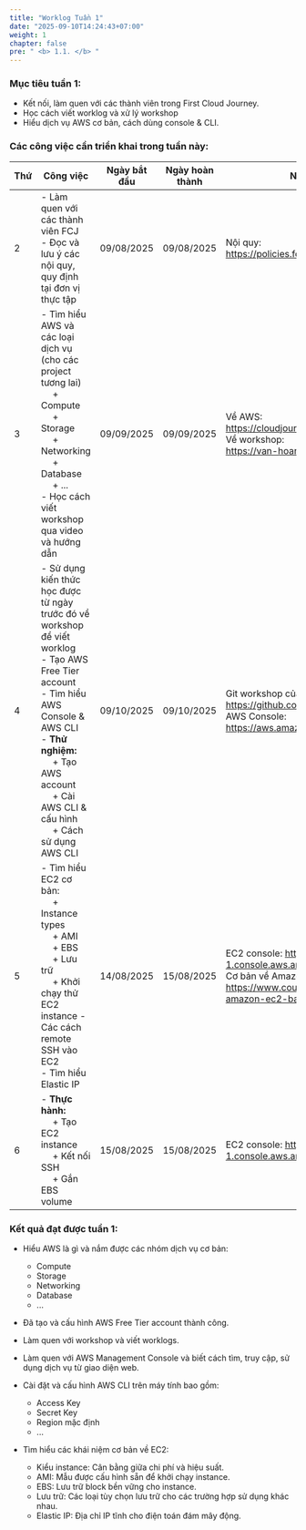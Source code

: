 ```yaml
---
title: "Worklog Tuần 1"
date: "2025-09-10T14:24:43+07:00"
weight: 1
chapter: false
pre: " <b> 1.1. </b> "
---
```




### Mục tiêu tuần 1:

* Kết nối, làm quen với các thành viên trong First Cloud Journey.
* Học cách viết worklog và xử lý workshop
* Hiểu dịch vụ AWS cơ bản, cách dùng console & CLI.

### Các công việc cần triển khai trong tuần này:
| Thứ | Công việc                                                                                                                                                                                                                                                                   | Ngày bắt đầu | Ngày hoàn thành | Nguồn tài liệu                                                                                                                                            |
| --- |-----------------------------------------------------------------------------------------------------------------------------------------------------------------------------------------------------------------------------------------------------------------------------| ------------ | --------------- |-----------------------------------------------------------------------------------------------------------------------------------------------------------|
| 2   | - Làm quen với các thành viên FCJ <br> - Đọc và lưu ý các nội quy, quy định tại đơn vị thực tập                                                                                                                                                                             | 09/08/2025   | 09/08/2025      | Nội quy: <br> <https://policies.fcjuni.com/>                                                                                                              |
| 3   | - Tìm hiểu AWS và các loại dịch vụ (cho các project tương lai) <br>&emsp; + Compute <br>&emsp; + Storage <br>&emsp; + Networking <br>&emsp; + Database <br>&emsp; + ... <br> - Học cách viết workshop qua video và hướng dẫn <br>                                           | 09/09/2025   | 09/09/2025      | Về AWS: <br> <https://cloudjourney.awsstudygroup.com/> <br> Về workshop: <br> <https://van-hoang-kha.github.io/vi/>                                       |
| 4   | - Sử dụng kiến thức học được từ ngày trước đó về workshop để viết worklog <br> - Tạo AWS Free Tier account <br> - Tìm hiểu AWS Console & AWS CLI <br> - **Thử nghiệm:** <br>&emsp; + Tạo AWS account <br>&emsp; + Cài AWS CLI & cấu hình <br> &emsp; + Cách sử dụng AWS CLI | 09/10/2025   | 09/10/2025      | Git workshop của tôi: <br> <https://github.com/isntbim/internship_report> <br> AWS Console: <br> <https://aws.amazon.com/>                                |
| 5   | - Tìm hiểu EC2 cơ bản: <br>&emsp; + Instance types <br>&emsp; + AMI <br>&emsp; + EBS <br>&emsp; + Lưu trữ <br>&emsp; + Khởi chạy thử EC2 instance - Các cách remote SSH vào EC2 <br> - Tìm hiểu Elastic IP   <br>                                                           | 14/08/2025   | 15/08/2025      | EC2 console: <https://ap-southeast-1.console.aws.amazon.com/ec2/> <br> Cơ bản về Amazon EC2: <br> <https://www.coursera.org/learn/aws-amazon-ec2-basics/> |
| 6   | - **Thực hành:** <br>&emsp; + Tạo EC2 instance <br>&emsp; + Kết nối SSH <br>&emsp; + Gắn EBS volume                                                                                                                                                                         | 15/08/2025   | 15/08/2025      | EC2 console: <https://ap-southeast-1.console.aws.amazon.com/ec2/>                                                                                                                |

### Kết quả đạt được tuần 1:

* Hiểu AWS là gì và nắm được các nhóm dịch vụ cơ bản: 
  * Compute
  * Storage
  * Networking 
  * Database
  * ...

* Đã tạo và cấu hình AWS Free Tier account thành công.

* Làm quen với workshop và viết worklogs.

* Làm quen với AWS Management Console và biết cách tìm, truy cập, sử dụng dịch vụ từ giao diện web.

* Cài đặt và cấu hình AWS CLI trên máy tính bao gồm:
  * Access Key
  * Secret Key
  * Region mặc định
  * ...

* Tìm hiểu các khái niệm cơ bản về EC2:
  * Kiểu instance: Cân bằng giữa chi phí và hiệu suất.
  * AMI: Mẫu được cấu hình sẵn để khởi chạy instance.
  * EBS: Lưu trữ block bền vững cho instance.
  * Lưu trữ: Các loại tùy chọn lưu trữ cho các trường hợp sử dụng khác nhau.
  * Elastic IP: Địa chỉ IP tĩnh cho điện toán đám mây động.